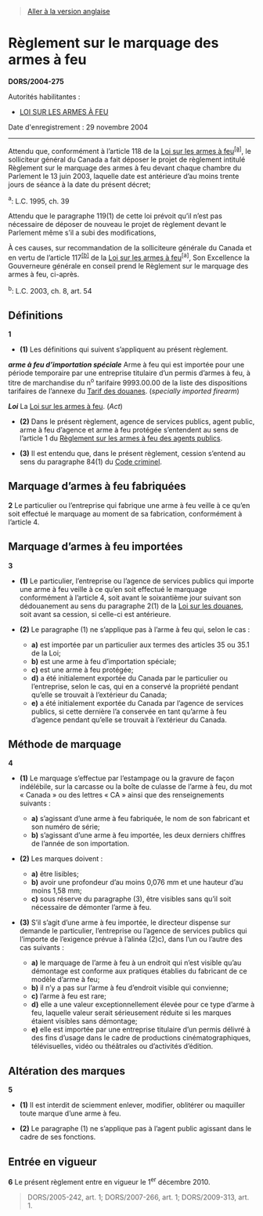 > [Aller à la version anglaise](/en/Regulations/Statutory%20Orders%20and%20Regulations/2004/275.md)

# Règlement sur le marquage des armes à feu

**DORS/2004-275**

Autorités habilitantes : 
- [LOI SUR LES ARMES À FEU](/fr/Lois/Lois%20du%20Canada/1995/ch.%2039.md)

Date d'enregistrement : 29 novembre 2004

----------

Attendu que, conformément à l’article 118 de la [Loi sur les armes à feu](/fr/Lois/Lois%20du%20Canada/1995/ch.%2039.md)<sup><a href='#footnotea_f'>[a]</a></sup>, le solliciteur général du Canada a fait déposer le projet de règlement intitulé Règlement sur le marquage des armes à feu devant chaque chambre du Parlement le 13 juin 2003, laquelle date est antérieure d’au moins trente jours de séance à la date du présent décret;

<a name='footnotea_f'><sup>a</sup></a>: L.C. 1995, ch. 39<br />

Attendu que le paragraphe 119(1) de cette loi prévoit qu’il n’est pas nécessaire de déposer de nouveau le projet de règlement devant le Parlement même s’il a subi des modifications,

À ces causes, sur recommandation de la solliciteure générale du Canada et en vertu de l’article 117<sup><a href='#footnoteb_f'>[b]</a></sup> de la [Loi sur les armes à feu](/fr/Lois/Lois%20du%20Canada/1995/ch.%2039.md)<sup>[a]</sup>, Son Excellence la Gouverneure générale en conseil prend le Règlement sur le marquage des armes à feu, ci-après.

<a name='footnoteb_f'><sup>b</sup></a>: L.C. 2003, ch. 8, art. 54<br />




## Définitions


**1** 

- **(1)** Les définitions qui suivent s’appliquent au présent règlement.

***arme à feu d’importation spéciale*** Arme à feu qui est importée pour une période temporaire par une entreprise titulaire d’un permis d’armes à feu, à titre de marchandise du n<sup>o</sup> tarifaire 9993.00.00 de la liste des dispositions tarifaires de l’annexe du [Tarif des douanes](/fr/Lois/Lois%20du%20Canada/1997/ch.%2036.md). (*specially imported firearm*)

***Loi*** La [Loi sur les armes à feu](/fr/Lois/Lois%20du%20Canada/1995/ch.%2039.md). (*Act*)

- **(2)** Dans le présent règlement, agence de services publics, agent public, arme à feu d’agence et arme à feu protégée s’entendent au sens de l’article 1 du [Règlement sur les armes à feu des agents publics](/fr/Règlements/Décrets,%20ordonnances%20et%20règlements%20statutaires/98/203.md).

- **(3)** Il est entendu que, dans le présent règlement, cession s’entend au sens du paragraphe 84(1) du [Code criminel](/fr/Lois/Lois%20révisées%20du%20Canada/C/C-46.md).




## Marquage d’armes à feu fabriquées


**2** Le particulier ou l’entreprise qui fabrique une arme à feu veille à ce qu’en soit effectué le marquage au moment de sa fabrication, conformément à l’article 4.




## Marquage d’armes à feu importées


**3** 

- **(1)** Le particulier, l’entreprise ou l’agence de services publics qui importe une arme à feu veille à ce qu’en soit effectué le marquage conformément à l’article 4, soit avant le soixantième jour suivant son dédouanement au sens du paragraphe 2(1) de la [Loi sur les douanes](/fr/Lois/Lois%20du%20Canada/1985/ch.%201%20(2e%20suppl.).md), soit avant sa cession, si celle-ci est antérieure.

- **(2)** Le paragraphe (1) ne s’applique pas à l’arme à feu qui, selon le cas :
	- **a)** est importée par un particulier aux termes des articles 35 ou 35.1 de la Loi;
	- **b)** est une arme à feu d’importation spéciale;
	- **c)** est une arme à feu protégée;
	- **d)** a été initialement exportée du Canada par le particulier ou l’entreprise, selon le cas, qui en a conservé la propriété pendant qu’elle se trouvait à l’extérieur du Canada;
	- **e)** a été initialement exportée du Canada par l’agence de services publics, si cette dernière l’a conservée en tant qu’arme à feu d’agence pendant qu’elle se trouvait à l’extérieur du Canada.




## Méthode de marquage


**4** 

- **(1)** Le marquage s’effectue par l’estampage ou la gravure de façon indélébile, sur la carcasse ou la boîte de culasse de l’arme à feu, du mot « Canada » ou des lettres « CA » ainsi que des renseignements suivants :
	- **a)** s’agissant d’une arme à feu fabriquée, le nom de son fabricant et son numéro de série;
	- **b)** s’agissant d’une arme à feu importée, les deux derniers chiffres de l’année de son importation.

- **(2)** Les marques doivent :
	- **a)** être lisibles;
	- **b)** avoir une profondeur d’au moins 0,076 mm et une hauteur d’au moins 1,58 mm;
	- **c)** sous réserve du paragraphe (3), être visibles sans qu’il soit nécessaire de démonter l’arme à feu.

- **(3)** S’il s’agit d’une arme à feu importée, le directeur dispense sur demande le particulier, l’entreprise ou l’agence de services publics qui l’importe de l’exigence prévue à l’alinéa (2)c), dans l’un ou l’autre des cas suivants :
	- **a)** le marquage de l’arme à feu à un endroit qui n’est visible qu’au démontage est conforme aux pratiques établies du fabricant de ce modèle d’arme à feu;
	- **b)** il n’y a pas sur l’arme à feu d’endroit visible qui convienne;
	- **c)** l’arme à feu est rare;
	- **d)** elle a une valeur exceptionnellement élevée pour ce type d’arme à feu, laquelle valeur serait sérieusement réduite si les marques étaient visibles sans démontage;
	- **e)** elle est importée par une entreprise titulaire d’un permis délivré à des fins d’usage dans le cadre de productions cinématographiques, télévisuelles, vidéo ou théâtrales ou d’activités d’édition.




## Altération des marques


**5** 

- **(1)** Il est interdit de sciemment enlever, modifier, oblitérer ou maquiller toute marque d’une arme à feu.

- **(2)** Le paragraphe (1) ne s’applique pas à l’agent public agissant dans le cadre de ses fonctions.




## Entrée en vigueur


**6** Le présent règlement entre en vigueur le 1<sup>er</sup> décembre 2010.
> DORS/2005-242, art. 1; DORS/2007-266, art. 1; DORS/2009-313, art. 1.



